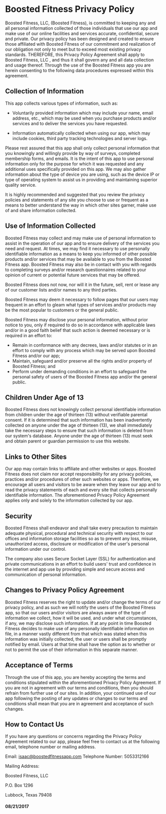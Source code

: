 # Boosted Fitness Privacy Policy

Boosted Fitness, LLC, (Boosted Fitness), is committed to keeping any and all personal
information collected of those individuals that use our app and make use of our online facilities
and services accurate, confidential, secure and private. Our privacy policy has been designed and
created to ensure those affiliated with Boosted Fitness of our commitment and realization of our
obligation not only to meet but to exceed most existing privacy standards.
THEREFORE, this Privacy Policy Agreement shall apply to Boosted Fitness, LLC , and thus it
shall govern any and all data collection and usage thereof. Through the use of the Boosted
Fitness app you are herein consenting to the following data procedures expressed within this
agreement.


## Collection of Information
This app collects various types of information, such as:
* Voluntarily provided information which may include your name, email address, etc.,
which may be used when you purchase products and/or services and to deliver the
services you have requested.

* Information automatically collected when using our app, which may include cookies,
third party tracking technologies and server logs.


Please rest assured that this app shall only collect personal information that you knowingly
and willingly provide by way of surveys, completed membership forms, and emails. It is the
intent of this app to use personal information only for the purpose for which it was requested
and any additional uses specifically provided on this app.
We may also gather information about the type of device you are using, such as the device IP
or type of operating system to assist us in providing and maintaining superior quality service.


It is highly recommended and suggested that you review the privacy policies and statements
of any site you choose to use or frequent as a means to better understand the way in which
other sites garner, make use of and share information collected.



## Use of Information Collected
Boosted Fitness may collect and may make use of personal information to assist in the
operation of our app and to ensure delivery of the services you need and request. At times,
we may find it necessary to use personally identifiable information as a means to keep you
informed of other possible products and/or services that may be available to you from the
Boosted Fitness app. Boosted Fitness may also be in contact with you with regards to completing surveys and/or research questionnaires related to your opinion of current or
potential future services that may be offered.


Boosted Fitness does not now, nor will it in the future, sell, rent or lease any of our customer
lists and/or names to any third parties.


Boosted Fitness may deem it necessary to follow pages that our users may frequent in an
effort to gleam what types of services and/or products may be the most popular to customers
or the general public.


Boosted Fitness may disclose your personal information, without prior notice to you, only if
required to do so in accordance with applicable laws and/or in a good faith belief that such
action is deemed necessary or is required in an effort to:
 
* Remain in conformance with any decrees, laws and/or statutes or in an effort to comply
with any process which may be served upon Boosted Fitness and/or our app;
 
* Maintain, safeguard and/or preserve all the rights and/or property of Boosted Fitness; and
 
* Perform under demanding conditions in an effort to safeguard the personal safety of users
of the Boosted Fitness app and/or the general public.


## Children Under Age of 13
Boosted Fitness does not knowingly collect personal identifiable information from children
under the age of thirteen (13) without verifiable parental consent. If it is determined that such
information has been inadvertently collected on anyone under the age of thirteen (13), we
shall immediately take the necessary steps to ensure that such information is deleted from our
system&#39;s database. Anyone under the age of thirteen (13) must seek and obtain parent or
guardian permission to use this website.


## Links to Other Sites
Our app may contain links to affiliate and other websites or apps. Boosted Fitness does not
claim nor accept responsibility for any privacy policies, practices and/or procedures of other
such websites or apps. Therefore, we encourage all users and visitors to be aware when they
leave our app and to read the privacy statements of each and every site that collects
personally identifiable information. The aforementioned Privacy Policy Agreement applies
only and solely to the information collected by our app.


## Security
Boosted Fitness shall endeavor and shall take every precaution to maintain adequate
physical, procedural and technical security with respect to our offices and information
storage facilities so as to prevent any loss, misuse, unauthorized access, disclosure or
modification of the user&#39;s personal information under our control.

The company also uses Secure Socket Layer (SSL) for authentication and private
communications in an effort to build users&#39; trust and confidence in the internet and app use
by providing simple and secure access and communication of personal information.


## Changes to Privacy Policy Agreement
Boosted Fitness reserves the right to update and/or change the terms of our privacy policy,
and as such we will notify the users of the Boosted Fitness app, so that our users and/or
visitors are always aware of the type of information we collect, how it will be used, and
under what circumstances, if any, we may disclose such information. If at any point in time
Boosted Fitness decides to make use of any personally identifiable information on file, in a
manner vastly different from that which was stated when this information was initially
collected, the user or users shall be promptly notified by email. Users at that time shall have
the option as to whether or not to permit the use of their information in this separate manner.


## Acceptance of Terms
Through the use of this app, you are hereby accepting the terms and conditions stipulated
within the aforementioned Privacy Policy Agreement. If you are not in agreement with our
terms and conditions, then you should refrain from further use of our sites. In addition, your
continued use of our app following the posting of any updates or changes to our terms and
conditions shall mean that you are in agreement and acceptance of such changes.


## How to Contact Us
If you have any questions or concerns regarding the Privacy Policy Agreement related to our
app, please feel free to contact us at the following email, telephone number or mailing
address.


Email: isaac@boostedfitnessapp.com
Telephone Number: 5053312166

Mailing Address:

Boosted Fitness, LLC

P.O. Box 1296

Lubbock, Texas 79408



#### 08/21/2017
